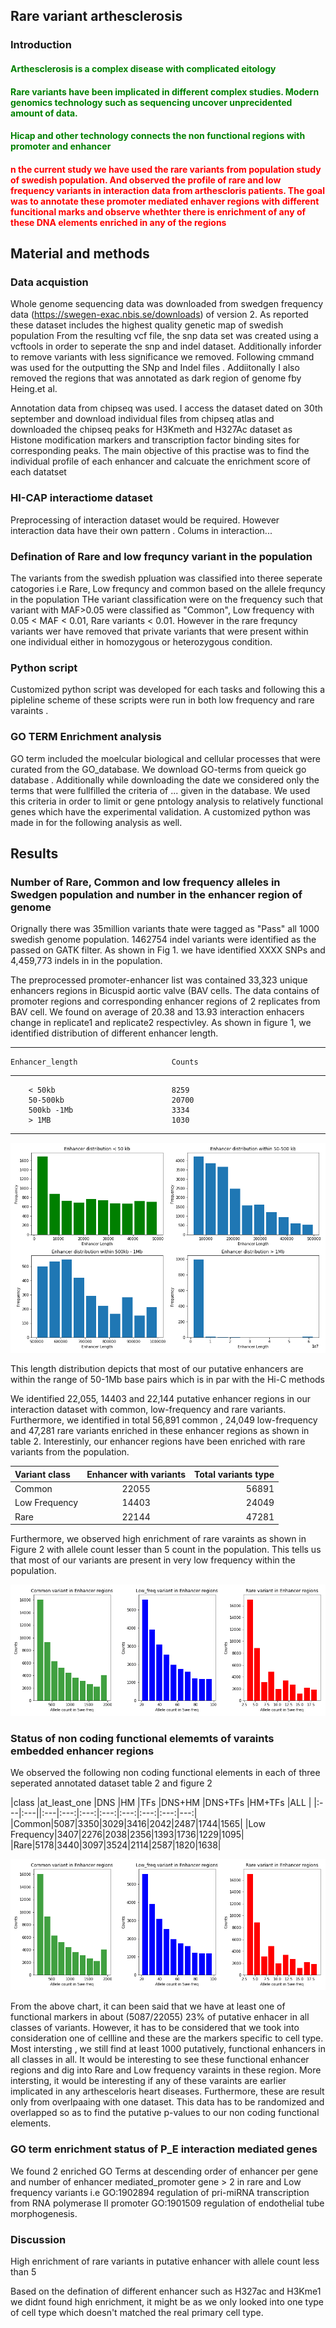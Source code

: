 
## Rare variant arthesclerosis


### Introduction

#### <font color='green'>Arthesclerosis is a complex disease with complicated eitology</font> 
#### <font color='green'>Rare variants have been implicated in different complex studies. Modern genomics technology such as sequencing uncover unprecidented amount of data.</font> 
#### <font color='green'>Hicap and other technology connects the non functional regions with promoter and enhancer</font>
#### <font color='red'>n the current study we have used the rare variants from population study of swedish population. And observed the profile of rare and low frequency variants in interaction data from arthescloris patients. The goal was to annotate these promoter mediated enhaver regions with different funcitional marks and observe whethter there is enrichment of any of these DNA elements enriched in any of the regions</font>


## Material and methods

### Data acquistion

Whole genome sequencing data was downloaded from swedgen frequency data (https://swegen-exac.nbis.se/downloads) of version 2. As reported these dataset includes the highest quality genetic map of swedish population From the resulting vcf file, the snp data set was created using a vcftools in order to seperate the snp and indel dataset. Additionally inforder to remove variants with less significance we removed. Following cmmand was used for the outputting the SNp and Indel files . Addiitonally I also removed the regions that was annotated as  dark region of genome fby Heing.et al. 

Annotation data from chipseq was used. I access the dataset dated on 30th september and download individual files from chipseq atlas and downloaded the chipseq peaks for H3Kmeth and H327Ac dataset as Histone modification markers and transcription factor binding sites for corresponding peaks. The main objective of this practise was to find the individual profile of each enhancer and calcuate the enrichment score of each datatset


### HI-CAP interactiome dataset

Preprocessing of interaction dataset would be required. However interaction data have their own pattern . Colums in interaction...

### Defination of Rare and low frequncy variant in the population

The variants from the swedish ppluation was classified into theree seperate catogories i.e Rare, Low frequncy and common based on the allele frequncy in the population THe variant classification were on the frequency  such that variant with MAF>0.05 were classified as "Common", Low frequency with  0.05 < MAF < 0.01, Rare variants < 0.01. However in the rare frequncy variants wer have removed that private variants that were present within one individual either in homozygous or heterozygous condition. 

### Python script

Customized python script was developed for each tasks and following this a pipleline scheme of these scripts were run in both low frequency and rare varaints .

### GO TERM Enrichment analysis

GO term included the moelcular biological and cellular processes that were curated from the GO_database. We download GO-terms from queick go database . Additionally while downloading the date we considered only the terms that were fullfilled the criteria of ... given in the database. We used this criteria in order to limit or gene pntology analysis to relatively functional genes which have the experimental validation. A customized python was made in for the following analysis as well.


## Results

### Number of Rare, Common and low frequency alleles in Swedgen population and number in the enhancer region of genome

Orignally there was 35million variants thate were tagged as "Pass" all 1000 swedish genome population.  1462754 indel variants were identified as the passed on GATK filter. As shown in Fig 1. we have identified XXXX SNPs and 4,459,773 indels in in the population. 

  The preprocessed promoter-enhancer list was contained 33,323 unique enhancers regions in Bicuspid aortic valve (BAV cells. The data contains of promoter regions and corresponding enhancer regions of 2 replicates from BAV cell. We found on average of 20.38 and 13.93 interaction enhacers change in replicate1 and replicate2 respectivley. As shown in figure 1, we identified  distribution of different enhancer length. 
  
  
  
-------------------------------------------------------------
    Enhancer_length                     Counts
-------------------------------------------------------------
        < 50kb                          8259  
        50-500kb                        20700
        500kb -1Mb                      3334
        > 1MB                           1030 
-------------------------------------------------------------


![figures 1](../results/length_distribution.png)


This length distribution depicts that most of our putative enhancers are within the range of 50-1Mb base pairs which is in par with the Hi-C methods

We identified  22,055, 14403 and 22,144 putative enhancer regions in our interaction dataset with common, low-frequency and rare variants. Furthermore, we identified in total 56,891 common , 24,049 low-frequency and  47,281 rare variants enriched in these enhancer regions as shown in table 2. Interestinly, our enhancer regions have been enriched with rare variants from the population.

| Variant class     | Enhancer with variants | Total variants type |
| :---         |     :---:      |          ---: |
| Common   | 22055     | 56891    |
| Low Frequency     | 14403      | 24049     |
| Rare    | 22144       | 47281      |


Furthermore, we observed high enrichment of rare varaints  as shown in Figure 2 with allele count lesser than 5 count in the population. This tells us that most of our variants are present in very low frequency within the population.

![figures 2](../results/Distibution_allelecount.png)

### Status of non coding functional elememts of varaints embedded enhancer regions


We observed the following non coding functional elements in each of three seperated annotated dataset table 2 and figure 2

|class    |at_least_one   |DNS   |HM   |TFs   |DNS+HM   |DNS+TFs   |HM+TFs   |ALL   |
|:---|:---||:---|:---:|:---:|:---:|:---:|:---:|:---:|---:|	
|Common|5087|3350|3029|3416|2042|2487|1744|1565|
|Low Frequency|3407|2276|2038|2356|1393|1736|1229|1095|
|Rare|5178|3440|3097|3524|2114|2587|1820|1638|



![figures 3](../results/Enhancer_elements.png)

From the above chart, it can been said that we have at least one of functional markers in about (5087/22055) 23% of putative enhacer in all classes of variants. However, it has to be considered that we took into consideration one of cellline and these are the markers specific to cell type. Most intersting , we still find at least 1000 putatively, functional enhancers in all classes in all. It would be interesting to see these functional enhancer regions and dig into Rare and Low frequency varaints in these region. More intersting, it would be interesting if any of these varaints are earlier implicated in any arthesceloris heart diseases. Furthermore, these are result only from overlpaaing with one dataset. This data has to be randomized and overlapped so as to find the putative p-values to our non coding functional elements.

### GO term enrichment status of P_E  interaction mediated genes

We found 2 enriched GO Terms at descending order of enhancer per gene and number of enhancer mediated_promoter gene > 2 in rare and Low frequency variants i.e  GO:1902894  regulation of pri-miRNA transcription from RNA polymerase II promoter GO:1901509 regulation of endothelial tube morphogenesis. 

### Discussion

High enrichment of rare variants in putative enhancer with allele count less than 5 

Based on the defination of different enhancer such as  H327ac and H3Kme1 we didnt found high enrichment, it might be as we only looked into one type of cell type which doesn't matched the real primary cell type.